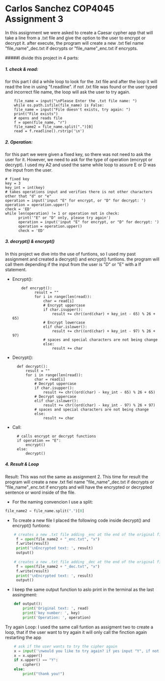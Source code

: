 # Carlos Sanchez COP4045 Assignment 3

In this assignment we were asked to create a Caesar cypher app that will take a line from a .txt file and give the option to the user to encrypt or decrypt it. after execute, the program will create a new .txt fiel name "file_name"_dec.txt if decrypts or "file_name"_enc.txt if encrypts.

#####I divide this project in 4 parts:

##### 1. check & read:  

for this part I did a while loop to look for the .txt file and after the loop it will read the line in using "f.readline". if not .txt file was found or the user typed and incorrect file name, the loop will ask the user to try again. 

        file_name = input("\nPlease Enter the .txt file name: ")
        while os.path.isfile(file_name) is False:
        file_name = input("File doesn't exists, try again: ")
        print("File exists")
        # opens and reads file
        f = open(file_name, "r")
        file_name2 = file_name.split(".")[0]
        read = f.readline().rstrip('\n')
   
##### 2. Operation: 

for this part we were given a fixed key, so there was not need to ask the user for it. However, we need to ask for the type of operation (encrypt or decrypt). I used my A2 and used the same while loop to assure E or D was the input from the user.

    # fixed key
    key = 3
    key_int = int(key)
    # takes operations input and verifies there is not other characters other that "d" or "e"
    operation = input('input "E" for encrypt, or "D" for decrypt: ')
    operation = operation.upper()
    check = 'ED'
    while len(operation) != 1 or operation not in check:
          print('"E" or "D" only, please try again')
          operation = input('input "E" for encrypt, or "D" for decrypt: ')
          operation = operation.upper()
          check = 'ED'

##### 3. decrypt() &  encrypt()

In this project we dive into the use of funtions, so I used my past assignment and created a decrypt() and  encrypt() funtions. the program will call them depending if the input from the user is "D" or "E" with a If statement.

- Encrypt():


          def encrypt():
                result = ""
                for i in range(len(read)):
                    char = read[i]
                    # Encrypt uppercase
                    if char.isupper():
                        result += chr((ord(char) + key_int - 65) % 26 + 65)
                    # Encrypt lowercase
                    elif char.islower():
                        result += chr((ord(char) + key_int - 97) % 26 + 97)
                    # spaces and special characters are not being change
                    else:
                        result += char

- Decrypt():


        def decrypt():
            result = ""
            for i in range(len(read)):
                char = read[i]
                # Decrypt uppercase
                if char.isupper():
                    result += chr((ord(char) - key_int - 65) % 26 + 65)
                # Decrypt uppercase
                elif char.islower():
                    result += chr((ord(char) - key_int - 97) % 26 + 97)
                # spaces and special characters are not being change
                else:
                    result += char

- Call:


        # calls encrypt or decrypt functions
        if operation == "E":
            encrypt()
        else:
            decrypt()

##### 4. Result & Loop

Result: This was not the same as assignment 2. This time for result the program will create a new .txt fiel name "file_name"_dec.txt if decrypts or "file_name"_enc.txt if encrypts and will have the encrypted or decrypted sentence or word inside of the file.

- For the naming convencion I use a split:
```python
file_name2 = file_name.split(".")[0]
```
- To create a new file I placed the following code inside decrypt() and  encrypt() funtions:

```python
    # creates a new .txt file adding _enc at the end of the original file's name
     f = open(file_name2 + "_enc.txt", "x")
     f.write(result)
     print('\nEncrypted text: ', result)
     output()
    
    # creates a new .txt file adding _dec at the end of the original file's name
     f = open(file_name2 + "_dec.txt", "x")
     f.write(result)
     print('\nEncrypted text: ', result)
     output()
```

- I  keep the same output function to aslo print in the terminal as the last assingment:

```python
    def output():
        print('Original text: ', read)
        print('key number: ', key)
        print('Operation: ', operation)
```

Try again Loop: I used the same call funtion as assigment two to create a loop, that if the user want to try again it will only call the finction again restarting the app

```python
    # ask if the user wants to try the cipher again
    x = input('\nwould you like to try again? if yes input "Y", if not "N": ')
    x = x.upper()
    if x.upper() == "Y":
        cipher()
    else:
        print("thank you!")
```
